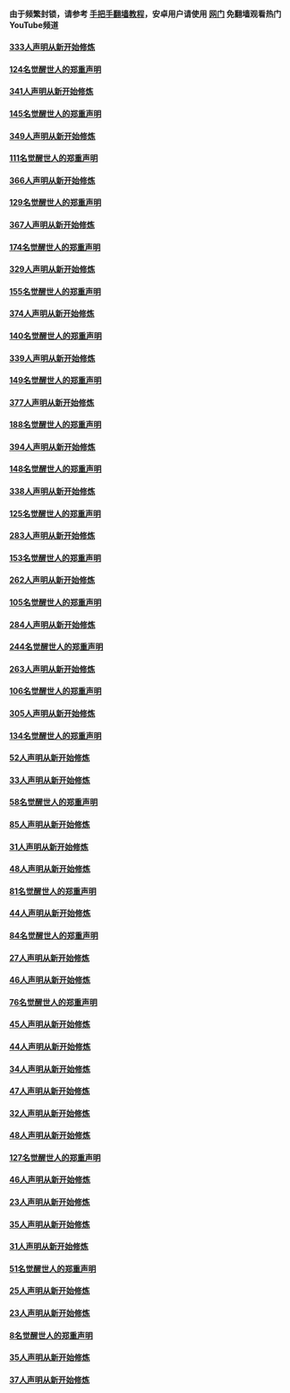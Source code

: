 #### 由于频繁封锁，请参考 [手把手翻墙教程](https://github.com/gfw-breaker/guides/wiki/)，安卓用户请使用 [网门](https://github.com/gfw-breaker/nogfw/blob/master/dl.md?t=07040201) 免翻墙观看热门YouTube频道 

#### [333人声明从新开始修炼](../pages/91/427525.md?t=07040201) 

#### [124名觉醒世人的郑重声明](../pages/91/427524.md?t=07040201) 

#### [341人声明从新开始修炼](../pages/91/427255.md?t=07040201) 

#### [145名觉醒世人的郑重声明](../pages/91/427254.md?t=07040201) 

#### [349人声明从新开始修炼](../pages/91/426969.md?t=07040201) 

#### [111名觉醒世人的郑重声明](../pages/91/426968.md?t=07040201) 

#### [366人声明从新开始修炼](../pages/91/426737.md?t=07040201) 

#### [129名觉醒世人的郑重声明](../pages/91/426736.md?t=07040201) 

#### [367人声明从新开始修炼](../pages/91/426421.md?t=07040201) 

#### [174名觉醒世人的郑重声明](../pages/91/426420.md?t=07040201) 

#### [329人声明从新开始修炼](../pages/91/426139.md?t=07040201) 

#### [155名觉醒世人的郑重声明](../pages/91/426138.md?t=07040201) 

#### [374人声明从新开始修炼](../pages/91/425811.md?t=07040201) 

#### [140名觉醒世人的郑重声明](../pages/91/425810.md?t=07040201) 

#### [339人声明从新开始修炼](../pages/91/425690.md?t=07040201) 

#### [149名觉醒世人的郑重声明](../pages/91/425689.md?t=07040201) 

#### [377人声明从新开始修炼](../pages/91/424867.md?t=07040201) 

#### [188名觉醒世人的郑重声明](../pages/91/424866.md?t=07040201) 

#### [394人声明从新开始修炼](../pages/91/423914.md?t=07040201) 

#### [148名觉醒世人的郑重声明](../pages/91/423913.md?t=07040201) 

#### [338人声明从新开始修炼](../pages/91/423540.md?t=07040201) 

#### [125名觉醒世人的郑重声明](../pages/91/423539.md?t=07040201) 

#### [283人声明从新开始修炼](../pages/91/423296.md?t=07040201) 

#### [153名觉醒世人的郑重声明](../pages/91/423295.md?t=07040201) 

#### [262人声明从新开始修炼](../pages/91/423004.md?t=07040201) 

#### [105名觉醒世人的郑重声明](../pages/91/423003.md?t=07040201) 

#### [284人声明从新开始修炼](../pages/91/422707.md?t=07040201) 

#### [244名觉醒世人的郑重声明](../pages/91/422706.md?t=07040201) 

#### [263人声明从新开始修炼](../pages/91/422553.md?t=07040201) 

#### [106名觉醒世人的郑重声明](../pages/91/422552.md?t=07040201) 

#### [305人声明从新开始修炼](../pages/91/422153.md?t=07040201) 

#### [134名觉醒世人的郑重声明](../pages/91/422152.md?t=07040201) 

#### [52人声明从新开始修炼](../pages/91/421846.md?t=07040201) 

#### [33人声明从新开始修炼](../pages/91/421804.md?t=07040201) 

#### [58名觉醒世人的郑重声明](../pages/91/421845.md?t=07040201) 

#### [85人声明从新开始修炼](../pages/91/421769.md?t=07040201) 

#### [31人声明从新开始修炼](../pages/91/421763.md?t=07040201) 

#### [48人声明从新开始修炼](../pages/91/421605.md?t=07040201) 

#### [81名觉醒世人的郑重声明](../pages/91/421656.md?t=07040201) 

#### [44人声明从新开始修炼](../pages/91/421544.md?t=07040201) 

#### [84名觉醒世人的郑重声明](../pages/91/421543.md?t=07040201) 

#### [27人声明从新开始修炼](../pages/91/421465.md?t=07040201) 

#### [46人声明从新开始修炼](../pages/91/421454.md?t=07040201) 

#### [76名觉醒世人的郑重声明](../pages/91/421453.md?t=07040201) 

#### [45人声明从新开始修炼](../pages/91/421452.md?t=07040201) 

#### [44人声明从新开始修炼](../pages/91/421422.md?t=07040201) 

#### [34人声明从新开始修炼](../pages/91/421322.md?t=07040201) 

#### [47人声明从新开始修炼](../pages/91/421264.md?t=07040201) 

#### [32人声明从新开始修炼](../pages/91/421225.md?t=07040201) 

#### [48人声明从新开始修炼](../pages/91/421202.md?t=07040201) 

#### [127名觉醒世人的郑重声明](../pages/91/421224.md?t=07040201) 

#### [46人声明从新开始修炼](../pages/91/421203.md?t=07040201) 

#### [23人声明从新开始修炼](../pages/91/421138.md?t=07040201) 

#### [35人声明从新开始修炼](../pages/91/421122.md?t=07040201) 

#### [31人声明从新开始修炼](../pages/91/421081.md?t=07040201) 

#### [51名觉醒世人的郑重声明](../pages/91/421080.md?t=07040201) 

#### [25人声明从新开始修炼](../pages/91/421020.md?t=07040201) 

#### [23人声明从新开始修炼](../pages/91/420884.md?t=07040201) 

#### [8名觉醒世人的郑重声明](../pages/91/420883.md?t=07040201) 

#### [35人声明从新开始修炼](../pages/91/420809.md?t=07040201) 

#### [37人声明从新开始修炼](../pages/91/420766.md?t=07040201) 


